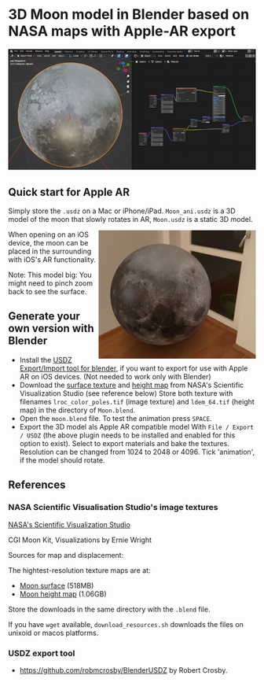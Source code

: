 # 3D Moon model in Blender based on NASA maps with Apple-AR export

![Blender 3D moon](doc/blender_moon.png)

## Quick start for Apple AR

Simply store the `.usdz` on a Mac or iPhone/iPad. `Moon_ani.usdz` is a 
3D model of the moon that slowly rotates in AR, `Moon.usdz` is a static 3D
model.

<img align="right" width="320" src="https://github.com/domschl/moon_ar/blob/main/doc/moon_ar.png">

When opening on an iOS device, the moon can be placed in the surrounding
with iOS's AR functionality.

Note: This model big: You might need to pinch zoom back to see the surface.

## Generate your own version with Blender

* Install the [USDZ Export/Import tool for blender](https://github.com/robmcrosby/BlenderUSDZ), if you want to
export for use with Apple AR on iOS devices. (Not needed to work only with Blender)
* Download the [surface texture](https://svs.gsfc.nasa.gov/vis/a000000/a004700/a004720/lroc_color_poles.tif) and [height map](https://svs.gsfc.nasa.gov/vis/a000000/a004700/a004720/ldem_64.tif) from NASA's Scientific Visualization Studio (see reference below)
  Store both texture with filenames `lroc_color_poles.tif` (image texture) and `ldem_64.tif` (height map) in the directory of `Moon.blend`.
* Open the `moon.blend` file. To test the animation press `SPACE`.
* Export the 3D model als Apple AR compatible model With `File / Export / USDZ` 
(the above plugin needs to be installed and enabled for this option to exist). Select to export materials
and bake the textures. Resolution can be changed from 1024 to 2048 or 4096. Tick 'animation', if the model
should rotate.

## References

### NASA Scientific Visualisation Studio's image textures

[NASA's Scientific Visualization Studio](https://svs.gsfc.nasa.gov/cgi-bin/details.cgi?aid=4720)

CGI Moon Kit, Visualizations by Ernie Wright

Sources for map and displacement:

The hightest-resolution texture maps are at:

* [Moon surface](https://svs.gsfc.nasa.gov/vis/a000000/a004700/a004720/lroc_color_poles.tif) (518MB)
* [Moon height map](https://svs.gsfc.nasa.gov/vis/a000000/a004700/a004720/ldem_64.tif) (1.06GB)

Store the downloads in the same directory with the `.blend` file.

If you have `wget` available, `download_resources.sh` downloads the files on unixoid or macos platforms.

### USDZ export tool

* <https://github.com/robmcrosby/BlenderUSDZ> by Robert Crosby.

